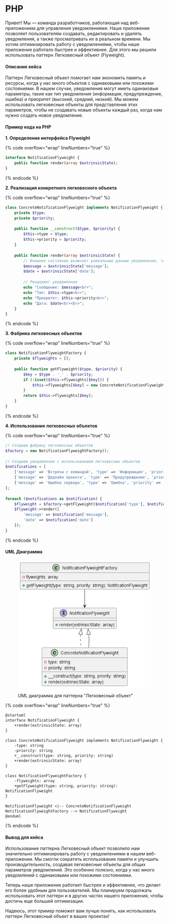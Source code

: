 # PHP

Привет! Мы — команда разработчиков, работающая над веб-приложением для управления уведомлениями. Наше приложение позволяет пользователям создавать, редактировать и удалять уведомления, а также просматривать их в реальном времени. Мы хотим оптимизировать работу с уведомлениями, чтобы наше приложение работало быстрее и эффективнее. Для этого мы решили использовать паттерн Легковесный объект (Flyweight).

#### Описание кейса

Паттерн Легковесный объект помогает нам экономить память и ресурсы, когда у нас много объектов с одинаковыми или похожими состояниями. В нашем случае, уведомления могут иметь одинаковые параметры, такие как тип уведомления (информация, предупреждение, ошибка) и приоритет (высокий, средний, низкий). Мы можем использовать легковесные объекты для представления этих параметров, чтобы не создавать новые объекты каждый раз, когда нам нужно создать новое уведомление.

#### Пример кода на PHP

**1. Определение интерфейса Flyweight**

{% code overflow="wrap" lineNumbers="true" %}
```php
interface NotificationFlyweight {
    public function render(array $extrinsicState);
}
```
{% endcode %}

**2. Реализация конкретного легковесного объекта**

{% code overflow="wrap" lineNumbers="true" %}
```php
class ConcreteNotificationFlyweight implements NotificationFlyweight {
    private $type;
    private $priority;

    public function __construct($type, $priority) {
        $this->type = $type;
        $this->priority = $priority;
    }

    public function render(array $extrinsicState) {
        // Внешнее состояние включает уникальные данные уведомления, такие как сообщение и дата
        $message = $extrinsicState['message'];
        $date = $extrinsicState['date'];

        // Рендеринг уведомления
        echo "Сообщение: $message<br>";
        echo "Тип: $this->type<br>";
        echo "Приоритет: $this->priority<br>";
        echo "Дата: $date<br><br>";
    }
}
```
{% endcode %}

**3. Фабрика легковесных объектов**

{% code overflow="wrap" lineNumbers="true" %}
```php
class NotificationFlyweightFactory {
    private $flyweights = [];

    public function getFlyweight($type, $priority) {
        $key = $type . '_' . $priority;
        if (!isset($this->flyweights[$key])) {
            $this->flyweights[$key] = new ConcreteNotificationFlyweight($type, $priority);
        }
        return $this->flyweights[$key];
    }
}
```
{% endcode %}

**4. Использование легковесных объектов**

{% code overflow="wrap" lineNumbers="true" %}
```php
// Создаем фабрику легковесных объектов
$factory = new NotificationFlyweightFactory();

// Создаем уведомления с использованием легковесных объектов
$notifications = [
    ['message' => 'Встреча с командой', 'type' => 'Информация', 'priority' => 'Высокий', 'date' => '2023-10-01'],
    ['message' => 'Дедлайн проекта', 'type' => 'Предупреждение', 'priority' => 'Средний', 'date' => '2023-10-05'],
    ['message' => 'Ошибка сервера', 'type' => 'Ошибка', 'priority' => 'Высокий', 'date' => '2023-10-03']
];

foreach ($notifications as $notification) {
    $flyweight = $factory->getFlyweight($notification['type'], $notification['priority']);
    $flyweight->render([
        'message' => $notification['message'],
        'date' => $notification['date']
    ]);
}
```
{% endcode %}

#### UML Диаграмма

<figure><img src="../../../../../.gitbook/assets/image.png" alt=""><figcaption><p>UML диаграмма для паттерна "Легковесный объект"</p></figcaption></figure>

{% code overflow="wrap" lineNumbers="true" %}
```plant-uml
@startuml
interface NotificationFlyweight {
    +render(extrinsicState: array)
}

class ConcreteNotificationFlyweight implements NotificationFlyweight {
    -type: string
    -priority: string
    +__construct(type: string, priority: string)
    +render(extrinsicState: array)
}

class NotificationFlyweightFactory {
    -flyweights: array
    +getFlyweight(type: string, priority: string): NotificationFlyweight
}

NotificationFlyweight <|-- ConcreteNotificationFlyweight
NotificationFlyweightFactory --> NotificationFlyweight
@enduml
```
{% endcode %}

#### Вывод для кейса

Использование паттерна Легковесный объект позволило нам значительно оптимизировать работу с уведомлениями в нашем веб-приложении. Мы смогли сократить использование памяти и улучшить производительность, создавая легковесные объекты для общих параметров уведомлений. Это особенно полезно, когда у нас много уведомлений с одинаковыми или похожими состояниями.

Теперь наше приложение работает быстрее и эффективнее, что делает его более удобным для пользователей. Мы планируем продолжать использовать этот паттерн и в других частях нашего приложения, чтобы достичь еще большей оптимизации.

Надеюсь, этот пример поможет вам лучше понять, как использовать паттерн Легковесный объект в ваших проектах!
